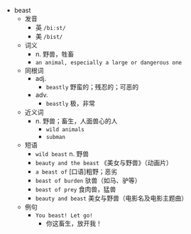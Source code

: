 - beast
  - 发音
    - 英 `/biːst/`
    - 美 `/bist/`
  - 词义
    - n. 野兽，牲畜
    - `an animal, especially a large or dangerous one`
  - 同根词
    - adj.
      - `beastly` 野蛮的；残忍的；可恶的
    - adv.
      - `beastly` 极，非常
  - 近义词
    - n. 野兽；畜生，人面兽心的人
      - `wild animals`
      - `subman`
  - 短语
    - `wild beast` n. 野兽 
    - `beauty and the beast` 《美女与野兽》（动画片） 
    - `a beast of` [口语]粗野；恶劣 
    - `beast of burden` 驮兽（如马、驴等） 
    - `beast of prey` 食肉兽，猛兽 
    - `beauty and beast` 美女与野兽（电影名及电影主题曲） 
  - 例句
    - `You beast! Let go!`
      - 你这畜生，放开我！

